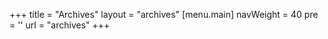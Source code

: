 +++
title = "Archives"
layout = "archives"
[menu.main]
  navWeight = 40
  pre = '<i class="fas fa-fw fa-file-archive"></i>'
  url = "archives"
+++
